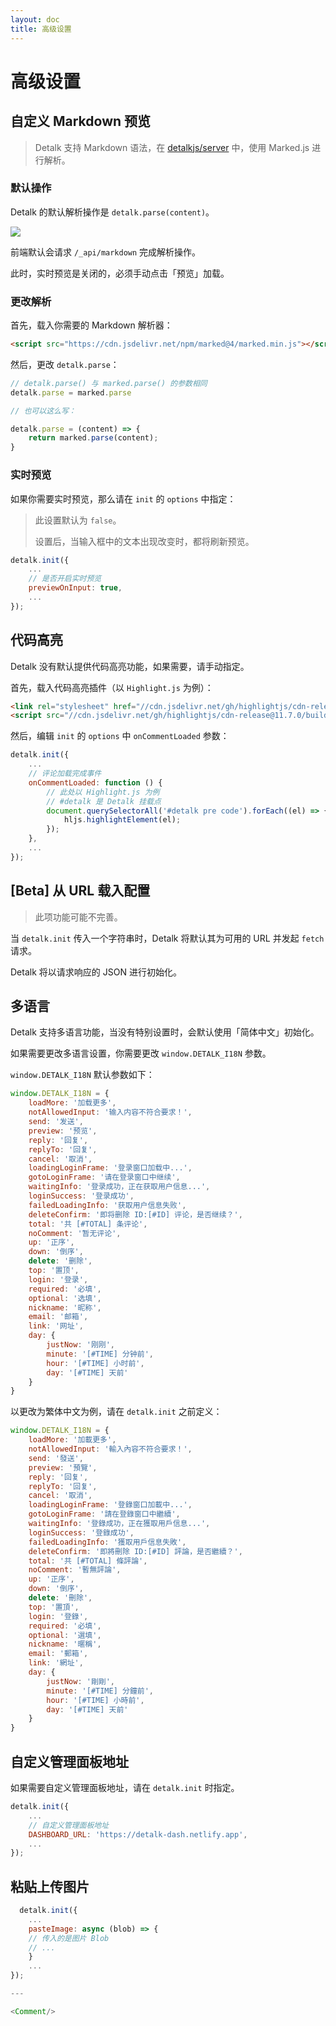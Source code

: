 ```yaml
---
layout: doc
title: 高级设置
---
```


# 高级设置

## 自定义 Markdown 预览

> Detalk 支持 Markdown 语法，在 [detalkjs/server](https://github.com/detalkjs/server) 中，使用 Marked.js 进行解析。

### 默认操作

Detalk 的默认解析操作是 `detalk.parse(content)`。

![](https://p.awa.fyi/s/2022/1672023088236.png)

前端默认会请求 `/_api/markdown` 完成解析操作。

此时，实时预览是关闭的，必须手动点击「预览」加载。

### 更改解析

首先，载入你需要的 Markdown 解析器：

```html
<script src="https://cdn.jsdelivr.net/npm/marked@4/marked.min.js"></script>
```

然后，更改 `detalk.parse`：

```js
// detalk.parse() 与 marked.parse() 的参数相同
detalk.parse = marked.parse

// 也可以这么写：

detalk.parse = (content) => {
    return marked.parse(content);
}
```

### 实时预览

如果你需要实时预览，那么请在 `init` 的 `options` 中指定：

> 此设置默认为 `false`。
> 
> 设置后，当输入框中的文本出现改变时，都将刷新预览。

```js
detalk.init({
	...
    // 是否开启实时预览
    previewOnInput: true,
    ...
});
```


## 代码高亮

Detalk 没有默认提供代码高亮功能，如果需要，请手动指定。

首先，载入代码高亮插件（以 `Highlight.js` 为例）：

```html
<link rel="stylesheet" href="//cdn.jsdelivr.net/gh/highlightjs/cdn-release@11.7.0/build/styles/default.min.css">
<script src="//cdn.jsdelivr.net/gh/highlightjs/cdn-release@11.7.0/build/highlight.min.js"></script>
```

然后，编辑 `init` 的 `options` 中 `onCommentLoaded` 参数：

```js
detalk.init({
	...
    // 评论加载完成事件
    onCommentLoaded: function () {
        // 此处以 Highlight.js 为例
        // #detalk 是 Detalk 挂载点
        document.querySelectorAll('#detalk pre code').forEach((el) => {
        	hljs.highlightElement(el);
        });
    },
    ...
});
```

## [Beta] 从 URL 载入配置

> 此项功能可能不完善。

当 `detalk.init` 传入一个字符串时，Detalk 将默认其为可用的 URL 并发起 `fetch` 请求。

Detalk 将以请求响应的 JSON 进行初始化。

## 多语言

Detalk 支持多语言功能，当没有特别设置时，会默认使用「简体中文」初始化。

如果需要更改多语言设置，你需要更改 `window.DETALK_I18N` 参数。

`window.DETALK_I18N` 默认参数如下：

```js
window.DETALK_I18N = {
    loadMore: '加载更多',
    notAllowedInput: '输入内容不符合要求！',
    send: '发送',
    preview: '预览',
    reply: '回复',
    replyTo: '回复',
    cancel: '取消',
    loadingLoginFrame: '登录窗口加载中...',
    gotoLoginFrame: '请在登录窗口中继续',
    waitingInfo: '登录成功，正在获取用户信息...',
    loginSuccess: '登录成功',
    failedLoadingInfo: '获取用户信息失败',
    deleteConfirm: '即将删除 ID:[#ID] 评论，是否继续？',
    total: '共 [#TOTAL] 条评论',
    noComment: '暂无评论',
    up: '正序',
    down: '倒序',
    delete: '删除',
    top: '置顶',
    login: '登录',
    required: '必填',
    optional: '选填',
    nickname: '昵称',
    email: '邮箱',
    link: '网址',
    day: {
		justNow: '刚刚',
		minute: '[#TIME] 分钟前',
		hour: '[#TIME] 小时前',
		day: '[#TIME] 天前'
    }
}
```

以更改为繁体中文为例，请在 `detalk.init` 之前定义：

```js
window.DETALK_I18N = {
    loadMore: '加載更多',
    notAllowedInput: '輸入內容不符合要求！',
    send: '發送',
    preview: '預覽',
    reply: '回复',
    replyTo: '回复',
    cancel: '取消',
    loadingLoginFrame: '登錄窗口加載中...',
    gotoLoginFrame: '請在登錄窗口中繼續',
    waitingInfo: '登錄成功，正在獲取用戶信息...',
    loginSuccess: '登錄成功',
    failedLoadingInfo: '獲取用戶信息失敗',
    deleteConfirm: '即將刪除 ID:[#ID] 評論，是否繼續？',
    total: '共 [#TOTAL] 條評論',
    noComment: '暫無評論',
    up: '正序',
    down: '倒序',
    delete: '刪除',
    top: '置頂',
    login: '登錄',
    required: '必填',
    optional: '選填',
    nickname: '暱稱',
    email: '郵箱',
    link: '網址',
    day: {
		justNow: '剛剛',
		minute: '[#TIME] 分鐘前',
		hour: '[#TIME] 小時前',
		day: '[#TIME] 天前'
    }
}
```

## 自定义管理面板地址

如果需要自定义管理面板地址，请在 `detalk.init` 时指定。

```js
detalk.init({
	...
    // 自定义管理面板地址
    DASHBOARD_URL: 'https://detalk-dash.netlify.app',
    ...
});
```

## 粘贴上传图片

```js
  detalk.init({
    ...
    pasteImage: async (blob) => {
	// 传入的是图片 Blob
	// ...
    }
    ...
});

---

<Comment/>
